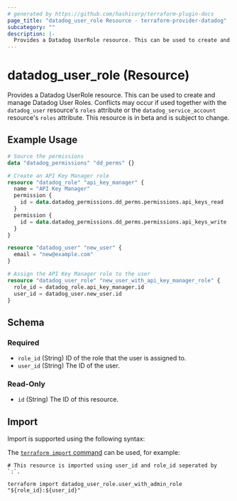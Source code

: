 ```yaml
---
# generated by https://github.com/hashicorp/terraform-plugin-docs
page_title: "datadog_user_role Resource - terraform-provider-datadog"
subcategory: ""
description: |-
  Provides a Datadog UserRole resource. This can be used to create and manage Datadog User Roles. Conflicts may occur if used together with the datadog_user resource's roles attribute or the datadog_service_account resource's roles attribute. This resource is in beta and is subject to change.
---
```


# datadog_user_role (Resource)

Provides a Datadog UserRole resource. This can be used to create and manage Datadog User Roles. Conflicts may occur if used together with the `datadog_user` resource's `roles` attribute or the `datadog_service_account` resource's `roles` attribute. This resource is in beta and is subject to change.

## Example Usage

```terraform
# Source the permissions
data "datadog_permissions" "dd_perms" {}

# Create an API Key Manager role
resource "datadog_role" "api_key_manager" {
  name = "API Key Manager"
  permission {
    id = data.datadog_permissions.dd_perms.permissions.api_keys_read
  }
  permission {
    id = data.datadog_permissions.dd_perms.permissions.api_keys_write
  }
}

resource "datadog_user" "new_user" {
  email = "new@example.com"
}

# Assign the API Key Manager role to the user
resource "datadog_user_role" "new_user_with_api_key_manager_role" {
  role_id = datadog_role.api_key_manager.id
  user_id = datadog_user.new_user.id
}
```

<!-- schema generated by tfplugindocs -->
## Schema

### Required

- `role_id` (String) ID of the role that the user is assigned to.
- `user_id` (String) The ID of the user.

### Read-Only

- `id` (String) The ID of this resource.

## Import

Import is supported using the following syntax:

The [`terraform import` command](https://developer.hashicorp.com/terraform/cli/commands/import) can be used, for example:

```shell
# This resource is imported using user_id and role_id seperated by `:`.

terraform import datadog_user_role.user_with_admin_role "${role_id}:${user_id}"
```
